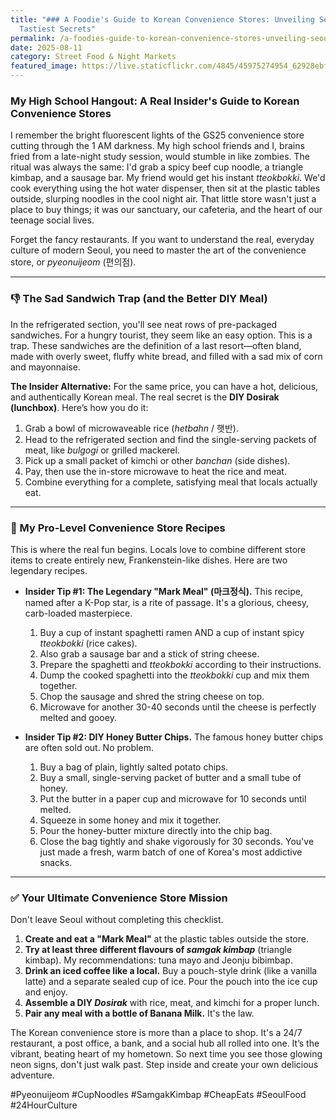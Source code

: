 ```yaml
---
title: "### A Foodie's Guide to Korean Convenience Stores: Unveiling Seoul's
  Tastiest Secrets"
permalink: /a-foodies-guide-to-korean-convenience-stores-unveiling-seouls-tastiest-secrets/
date: 2025-08-11
category: Street Food & Night Markets
featured_image: https://live.staticflickr.com/4845/45975274954_62928ebfbd.jpg
---
```

### My High School Hangout: A Real Insider's Guide to Korean Convenience Stores

I remember the bright fluorescent lights of the GS25 convenience store cutting through the 1 AM darkness. My high school friends and I, brains fried from a late-night study session, would stumble in like zombies. The ritual was always the same: I'd grab a spicy beef cup noodle, a triangle kimbap, and a sausage bar. My friend would get his instant *tteokbokki*. We'd cook everything using the hot water dispenser, then sit at the plastic tables outside, slurping noodles in the cool night air. That little store wasn't just a place to buy things; it was our sanctuary, our cafeteria, and the heart of our teenage social lives.

Forget the fancy restaurants. If you want to understand the real, everyday culture of modern Seoul, you need to master the art of the convenience store, or *pyeonuijeom* (편의점).

- - -

### 👎 The Sad Sandwich Trap (and the Better DIY Meal)

In the refrigerated section, you'll see neat rows of pre-packaged sandwiches. For a hungry tourist, they seem like an easy option. This is a trap. These sandwiches are the definition of a last resort—often bland, made with overly sweet, fluffy white bread, and filled with a sad mix of corn and mayonnaise.

**The Insider Alternative:** For the same price, you can have a hot, delicious, and authentically Korean meal. The real secret is the **DIY Dosirak (lunchbox)**. Here’s how you do it:

1. Grab a bowl of microwaveable rice (*hetbahn* / 햇반).
2. Head to the refrigerated section and find the single-serving packets of meat, like *bulgogi* or grilled mackerel.
3. Pick up a small packet of kimchi or other *banchan* (side dishes).
4. Pay, then use the in-store microwave to heat the rice and meat.
5. Combine everything for a complete, satisfying meal that locals actually eat.

- - -

### 🤫 My Pro-Level Convenience Store Recipes

This is where the real fun begins. Locals love to combine different store items to create entirely new, Frankenstein-like dishes. Here are two legendary recipes.

* **Insider Tip #1: The Legendary "Mark Meal" (마크정식).** This recipe, named after a K-Pop star, is a rite of passage. It's a glorious, cheesy, carb-loaded masterpiece.

  1. Buy a cup of instant spaghetti ramen AND a cup of instant spicy *tteokbokki* (rice cakes).
  2. Also grab a sausage bar and a stick of string cheese.
  3. Prepare the spaghetti and *tteokbokki* according to their instructions.
  4. Dump the cooked spaghetti into the *tteokbokki* cup and mix them together.
  5. Chop the sausage and shred the string cheese on top.
  6. Microwave for another 30-40 seconds until the cheese is perfectly melted and gooey.
* **Insider Tip #2: DIY Honey Butter Chips.** The famous honey butter chips are often sold out. No problem.

  1. Buy a bag of plain, lightly salted potato chips.
  2. Buy a small, single-serving packet of butter and a small tube of honey.
  3. Put the butter in a paper cup and microwave for 10 seconds until melted.
  4. Squeeze in some honey and mix it together.
  5. Pour the honey-butter mixture directly into the chip bag.
  6. Close the bag tightly and shake vigorously for 30 seconds. You've just made a fresh, warm batch of one of Korea's most addictive snacks.

- - -

### ✅ Your Ultimate Convenience Store Mission

Don't leave Seoul without completing this checklist.

1. **Create and eat a "Mark Meal"** at the plastic tables outside the store.
2. **Try at least three different flavours of *samgak kimbap*** (triangle kimbap). My recommendations: tuna mayo and Jeonju bibimbap.
3. **Drink an iced coffee like a local.** Buy a pouch-style drink (like a vanilla latte) and a separate sealed cup of ice. Pour the pouch into the ice cup and enjoy.
4. **Assemble a DIY *Dosirak*** with rice, meat, and kimchi for a proper lunch.
5. **Pair any meal with a bottle of Banana Milk.** It's the law.

The Korean convenience store is more than a place to shop. It's a 24/7 restaurant, a post office, a bank, and a social hub all rolled into one. It’s the vibrant, beating heart of my hometown. So next time you see those glowing neon signs, don't just walk past. Step inside and create your own delicious adventure.

\#Pyeonuijeom #CupNoodles #SamgakKimbap #CheapEats #SeoulFood #24HourCulture